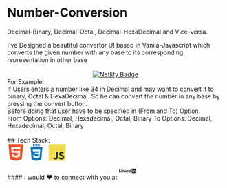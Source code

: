 # Number-Conversion

Decimal-Binary, Decimal-Octal, Decimal-HexaDecimal and Vice-versa.

<div>
I've Designed a beautiful convertor UI based in Vanila-Javascript which converts the given number with any
base to its corresponding representation in other base
</div>
<br>
<div align="center">
<a href="https://numeric-conversion.netlify.app/" >
    <img src="https://img.shields.io/badge/Click Here To visit-white?style=for-the-badge&logo=netlify&logoColor=blue" alt="Netlify Badge"/>
  </a> 
</div>
<div>
For Example:
<br/>
If Users enters a number like 34 in Decimal and may want to convert it to
binary, Octal & HexaDecimal. So he can convert the number in any base by pressing the convert button.
<br/>
Before doing that user have to be specified in (From and To) Option.
<br/>
From Options: Decimal, Hexadecimal, Octal, Binary
To Options: Decimal, Hexadecimal, Octal, Binary
</div>
<br>
## Tech Stack:

<div>
<img src="https://github.com/devicons/devicon/blob/master/icons/html5/html5-original.svg" title="HTML5" alt="HTML" width="40" height="40"/>&nbsp;
<img src="https://github.com/devicons/devicon/blob/master/icons/css3/css3-plain-wordmark.svg"  title="CSS3" alt="CSS" width="40" height="40"/>&nbsp;
<img src="https://github.com/devicons/devicon/blob/master/icons/javascript/javascript-original.svg" title="JavaScript" alt="JavaScript" width="40"height="40"/>&nbsp;
</div>
#### I would ❤ to connect with you at <img src="https://github.com/devicons/devicon/blob/master/icons/linkedin/linkedin-plain-wordmark.svg"  title="LinkedIn" alt="LinkedIn" width="40" height="40"/>&nbsp;
